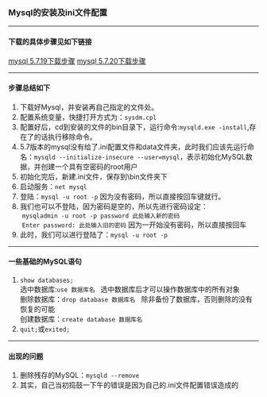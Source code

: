 ### Mysql的安装及ini文件配置

---
#### 下载的具体步骤见如下链接
[mysql 5.7.19下载步骤](http://www.jb51.net/article/119369.htm?utm_source=debugrun&utm_medium=referral)
[mysql 5.7.20下载步骤]()

---
#### 步骤总结如下
1. 下载好Mysql，并安装再自己指定的文件处。
2. 配置系统变量，快捷打开方式为：`sysdm.cpl`
3. 配置好后，cd到安装的文件的bin目录下，运行命令:`mysqld.exe -install`,存在了的话执行移除命令。
4. 5.7版本的mysql没有给了.ini配置文件和data文件夹，此时我们应该先运行命名：`mysqld --initialize-insecure --user=mysql`，表示初始化MySQL数据，并创建一个具有空密码的root用户
5. 初始化完后，新建.ini文件，保存到\bin文件夹下
6. 启动服务：`net mysql`
7. 登陆：`mysql -u root -p` 因为没有密码，所以直接按回车键就行。
8. 我们也可以不登陆，因为密码是空的，所以先进行密码设定：   
  `mysqladmin -u root -p password 此处输入新的密码`   
  `Enter password: 此处输入旧的密码` 因为一开始没有密码，所以直接按回车
9. 此时，我们可以进行登陆了：`mysql -u root -p`
---
#### 一些基础的MySQL语句
1. `show databases;`     
 选中数据库:`use 数据库名`   选中数据库后才可以操作数据库中的所有对象       
 删除数据库：`drop database 数据库名`   除非备份了数据库，否则删除的没有恢复的可能       
 创建数据库：`create database 数据库名`      
2. `quit;`或`exited;`         

---
#### 出现的问题
1. 删除残存的MySQL：`mysqld --remove`
2. 其实，自己当初捣鼓一下午的错误是因为自己的.ini文件配置错误造成的    
